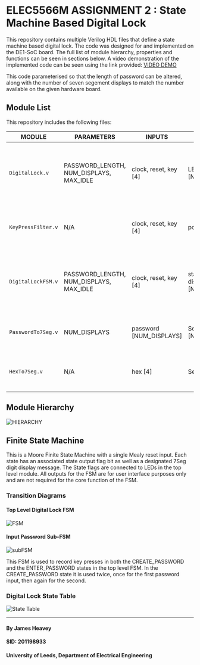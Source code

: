 # ELEC5566M ASSIGNMENT 2 : State Machine Based Digital Lock 

This repository contains multiple Verilog HDL files that define a state machine based digital lock. The code was designed for and implemented on the DE1-SoC board. The full list of module hierarchy, properties and functions can be seen in sections below. A video demonstration of the implemented code can be seen using the link provided:
[VIDEO DEMO](https://github.com/leeds-embedded-systems/ELEC5566M-Assignment2-jamesheavey/blob/6cca6de2a3854d2b45c6a78d0e5444cad8d6c4b4/DEMO%20&%20DIAGRAMS/Digital_Lock_demo.mp4)

This code parameterised so that the length of password can be altered, along with the number of seven segement displays to match the number available on the given hardware board.

## Module List
This repository includes the following files:

| MODULE | PARAMETERS | INPUTS | OUTPUTS | FUNCTION |
| ---  | --- | ---  | --- | --- |
| `DigitalLock.v`    | PASSWORD_LENGTH, NUM_DISPLAYS, MAX_IDLE | clock, reset, key [4] | LEDs [6], 7Seg [NUM_DISPLAYS] | Toplevel module for digital lock system. takes a clock and reset signal as inputs aswell as a set of 4 keys. Instantiates relevant submodules and returns user interfacing outputs in the form of LEDs and seven segment displays (number of displays defined by `NUM_DISPLAYS` parameter). |
| `KeyPressFilter.v` | N/A | clock, reset, key [4] | posedge_key [4] | Module to detect the positive edge of any any button state change. This module prevents additional buttons from being pressed if another is already pressed. Ref: https://www.chipverify.com/verilog/verilog-positive-edge-detector |
| `DigitalLockFSM.v` | PASSWORD_LENGTH, NUM_DISPLAYS, MAX_IDLE | clock, reset, key [4] | state_flags [4], display_digits [NUM_DISPLAYS] | Module to define the function of the lock FSM. Sequentially processes key input (processed by `KeyPressFilter.v`), updates internal state, outputs state flags and digits to display on the 7 segments for user interaction. Further explanation of this module can be observed in the 'Finite State Machine' section below. |
| `PasswordTo7Seg.v` |  NUM_DISPLAYS | password [NUM_DISPLAYS] | SevenSeg [NUM_DISPLAYS] | Module to instantiate and connect the correct number of Hex converter modules with the selected display digits of the password (recieved from `DigitalLockFSM.v` 'display_digits' output). |
| `HexTo7Seg.v`      | N/A | hex [4] | SevenSeg [7] | Module to convert a 4 bit hex value to desired 7 segment representation. Module edited so that standard conversion not exhibited to allow for advanced UI messages to be displayed.  |

## Module Hierarchy
![HIERARCHY](https://github.com/leeds-embedded-systems/ELEC5566M-Assignment2-jamesheavey/blob/6cca6de2a3854d2b45c6a78d0e5444cad8d6c4b4/DEMO%20&%20DIAGRAMS/Assignment2ModuleHierarchy.png)

## Finite State Machine
This is a Moore Finite State Machine with a single Mealy reset input. Each state has an associated state output flag bit as well as a designated 7Seg digit display message. The State flags are connected to LEDs in the top level module. All outputs for the FSM are for user interface purposes only and are not required for the core function of the FSM.

### Transition Diagrams

#### Top Level Digital Lock FSM
![FSM](https://github.com/leeds-embedded-systems/ELEC5566M-Assignment2-jamesheavey/blob/f6622b21350074fc04de344a3500a411e6c64359/DEMO%20&%20DIAGRAMS/Assignment2StateMachine.png)

#### Input Password Sub-FSM
![subFSM](https://github.com/leeds-embedded-systems/ELEC5566M-Assignment2-jamesheavey/blob/bc68406a6abf9b49e913f7c6af4152ef0162e9b6/DEMO%20&%20DIAGRAMS/Assignment2SubStateMachine.png)

This FSM is used to record key presses in both the CREATE_PASSWORD and the ENTER_PASSWORD states in the top level FSM. In the CREATE_PASSWORD state it is used twice, once for the first password input, then again for the second.

### Digital Lock State Table
![State Table](https://github.com/leeds-embedded-systems/ELEC5566M-Assignment2-jamesheavey/blob/a2e5bcf47cadbac6ad48bd6dcb6d61edc7a45dc1/DEMO%20&%20DIAGRAMS/StateTable.png)


---

#### By James Heavey

#### SID: 201198933

#### University of Leeds, Department of Electrical Engineering
